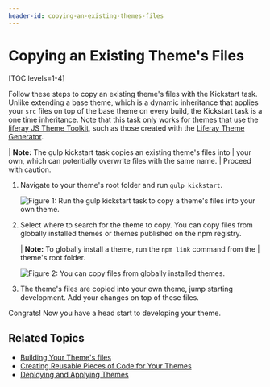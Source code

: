 ```yaml
---
header-id: copying-an-existing-themes-files
---
```


# Copying an Existing Theme's Files

[TOC levels=1-4]

Follow these steps to copy an existing theme's files with the Kickstart task. 
Unlike extending a base theme, which is a dynamic inheritance that applies your 
`src` files on top of the base theme on every build, the Kickstart task is a one 
time inheritance. Note that this task only works for themes that use the 
[liferay JS Theme Toolkit](https://github.com/liferay/liferay-themes-sdk/tree/master/packages), 
such as those created with the 
[Liferay Theme Generator](/developer/reference/-/knowledge_base/7-2/installing-the-theme-generator-and-creating-a-theme).

| **Note:** The gulp kickstart task copies an existing theme's files into 
| your own, which can potentially overwrite files with the same name. 
| Proceed with caution. 

1.  Navigate to your theme's root folder and run `gulp kickstart`.

    ![Figure 1: Run the `gulp kickstart` task to copy a theme's files into your own theme.](../../../../images/theme-dev-kickstarting-themes-gulp-kickstart.png)

2.  Select where to search for the theme to copy. You can copy files from 
    globally installed themes or themes published on the npm registry.
    
    | **Note:** To globally install a theme, run the `npm link` command from the 
    | theme's root folder. 

    ![Figure 2: You can copy files from  globally installed themes.](../../../../images/theme-dev-kickstarting-themes-global-theme.png)

3.  The theme's files are copied into your own theme, jump starting development. 
    Add your changes on top of these files.
    
Congrats! Now you have a head start to developing your theme. 
 
## Related Topics

- [Building Your Theme's files](/developer/frameworks/-/knowledge_base/7-2/building-your-themes-files)
- [Creating Reusable Pieces of Code for Your Themes](/developer/frameworks/-/knowledge_base/7-2/creating-reusable-pieces-of-code-for-your-themes)
- [Deploying and Applying Themes](/developer/frameworks/-/knowledge_base/7-2/deploying-and-applying-themes)
